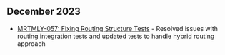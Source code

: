 ## December 2023

- [MRTMLY-057: Fixing Routing Structure Tests](/docs/logged_memories/MRTMLY-057-fixing-routing-tests.md) - Resolved issues with routing integration tests and updated tests to handle hybrid routing approach